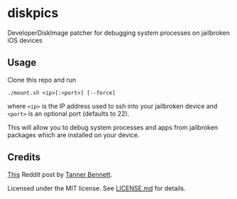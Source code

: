# diskpics

DeveloperDiskImage patcher for debugging system processes on jailbroken iOS devices

## Usage

Clone this repo and run

```
./mount.sh <ip>[:<port>] [--force]
```

where `<ip>` is the IP address used to ssh into your jailbroken device and `<port>` is an optional port (defaults to 22).

This will allow you to debug system processes and apps from jailbroken packages which are installed on your device.

## Credits

[This](https://www.reddit.com/r/jailbreakdevelopers/comments/fskdv0/tutorial_debugging_your_tweak_in_any_app_with/) Reddit post by [Tanner Bennett](https://github.com/NSExceptional).

Licensed under the MIT license. See [LICENSE.md](LICENSE.md) for details.

